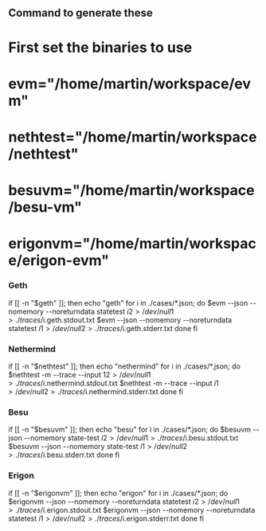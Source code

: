 ## Command to generate these

# First set the binaries to use
# evm="/home/martin/workspace/evm"
# nethtest="/home/martin/workspace/nethtest"
# besuvm="/home/martin/workspace/besu-vm"
# erigonvm="/home/martin/workspace/erigon-evm"

### Geth

if [[ -n "$geth" ]]; then
    echo "geth"
    for i in ./cases/*.json; do
        $evm --json --nomemory --noreturndata statetest $i 2>/dev/null 1>./traces/$i.geth.stdout.txt
        $evm --json --nomemory --noreturndata statetest $i 1>/dev/null 2>./traces/$i.geth.stderr.txt
    done
fi


### Nethermind

if [[ -n "$nethtest" ]]; then
    echo "nethermind"
    for i in ./cases/*.json; do
        $nethtest -m --trace --input $1  2>/dev/null 1>./traces/$i.nethermind.stdout.txt
        $nethtest -m --trace --input $i  1>/dev/null 2>./traces/$i.nethermind.stderr.txt
    done
fi


### Besu

if [[ -n "$besuvm" ]]; then
    echo "besu"
    for i in ./cases/*.json; do
        $besuvm --json --nomemory state-test $i 2>/dev/null 1>./traces/$i.besu.stdout.txt
        $besuvm --json --nomemory state-test $i 1>/dev/null 2>./traces/$i.besu.stderr.txt
    done
fi

### Erigon

if [[ -n "$erigonvm" ]]; then
    echo "erigon"
    for i in ./cases/*.json; do
        $erigonvm --json --nomemory --noreturndata statetest $i 2>/dev/null 1>./traces/$i.erigon.stdout.txt
        $erigonvm --json --nomemory --noreturndata statetest $i 1>/dev/null 2>./traces/$i.erigon.stderr.txt
    done
fi